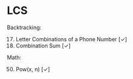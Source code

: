 # LCS
Backtracking:

17. Letter Combinations of a Phone Number [✓]
39. Combination Sum [✓]

Math:

50. Pow(x, n) [✓]


